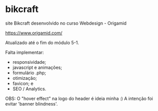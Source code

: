 # bikcraft

site Bikcraft desenvolvido no curso Webdesign - Origamid

https://www.origamid.com/

Atualizado até o fim do módulo 5-1.

Falta implementar:

- responsividade;
- javascript e animações;
- formulário .php;
- otimização; 
- favicon; e
- SEO / Analytics.

OBS: O "hover effect" na logo do header é ideia minha :) A intenção foi evitar 'banner blindness'.
